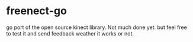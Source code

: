 freenect-go
===========

go port of the open source kinect library. Not much done yet. but feel free to test it and send feedback weather it works or not.
